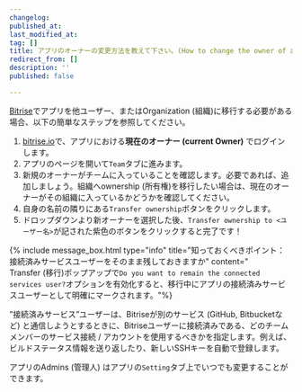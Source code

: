 ```yaml
---
changelog:
published_at:
last_modified_at:
tag: []
title: アプリのオーナーの変更方法を教えて下さい。(How to change the owner of an app?)
redirect_from: []
description: ''
published: false

---
```

[Bitrise](https://www.bitrise.io)でアプリを他ユーザー、またはOrganization (組織)に移行する必要がある場合、以下の簡単なステップを参照してください。

1. [bitrise.io](https://www.bitrise.io)で、アプリにおける**現在のオーナー (current Owner)** でログインします。
2. アプリのページを開いて`Team`タブに進みます。
3. 新規のオーナーがチームに入っていることを確認します。必要であれば、追加しましょう。組織へownership (所有権)を移行したい場合は、現在のオーナーがその組織に入っているかどうかを確認してください。
4. 自身の名前の隣りにある`Transfer ownership`ボタンをクリックします。
5. ドロップダウンより新オーナーを選択した後、`Transfer ownership to <ユーザー名>`が記された紫色のボタンをクリックすると完了です！

{% include message_box.html type="info" title="知っておくべきポイント：接続済みサービスユーザーをそのまま残しておきますか" content="  
Transfer (移行)ポップアップで`Do you want to remain the connected services user?`オプションを有効化すると、移行中にアプリの接続済みサービスユーザーとして明確にマークされます。"%}

”接続済みサービス”ユーザーは、Bitriseが別のサービス (GitHub, Bitbucketなど) と通信しようとするときに、Bitriseユーザーに接続済みである、どのチームメンバーのサービス接続 / アカウントを使用するべきかを指定します。例えば、ビルドステータス情報を送り返したり、新しいSSHキーを自動で登録します。

アプリのAdmins (管理人) はアプリの`Setting`タブ上でいつでも変更することができます。